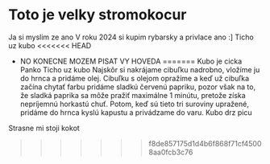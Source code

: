 # Toto je velky stromokocur

Ja si myslim ze ano
V roku 2024 si kupim rybarsky a privlace ano :]
Ticho uz kubo
<<<<<<< HEAD

* NO KONECNE MOZEM PISAT VY HOVEDA
=======
Kubo je cicka
Panko
Ticho uz kubo 
Najskôr si nakrájame cibuľku nadrobno, vložíme ju do hrnca a pridáme olej. Cibuľku s olejom opražíme a keď už cibuľka začína chytať farbu pridáme sladkú červenú papriku, pozor však na to, že sladká paprika sa môže pražiť maximálne 1 minútu, pretože získa nepríjemnú horkastú chuť. Potom, keď sú tieto tri suroviny upražené, pridáme do hrnca kyslú kapustu a privádzame do varu.
Kubo drz picu

Strasne mi stoji kokot 
>>>>>>> f8de857175d1d4b6f868f71cf45008aa0fcb3c76
